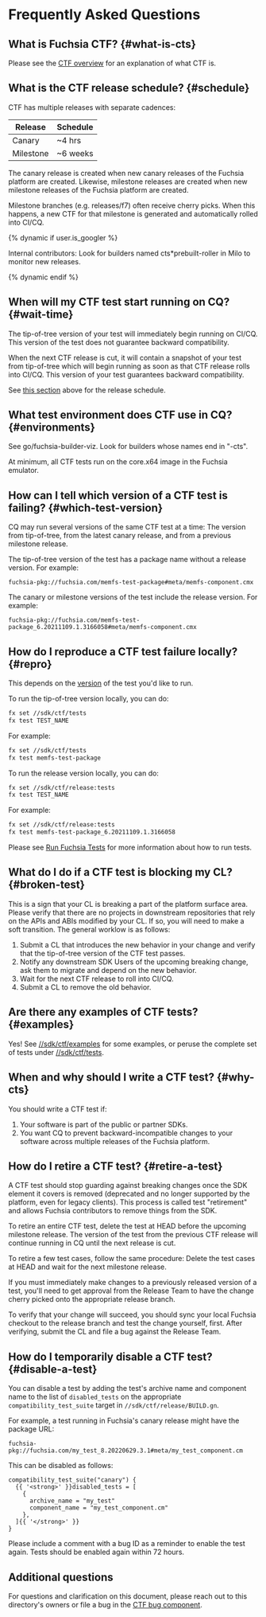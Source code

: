 # Frequently Asked Questions

## What is Fuchsia CTF? {#what-is-cts}

Please see the [CTF overview] for an explanation of what CTF is.

## What is the CTF release schedule? {#schedule}

CTF has multiple releases with separate cadences:

| Release  | Schedule |
|----------|----------|
| Canary   | ~4 hrs   |
| Milestone| ~6 weeks |

The canary release is created when new canary releases of the Fuchsia platform
are created. Likewise, milestone releases are created when new milestone releases
of the Fuchsia platform are created.

Milestone branches (e.g. releases/f7) often receive cherry picks. When this
happens, a new CTF for that milestone is generated and automatically rolled
into CI/CQ.

{% dynamic if user.is_googler %}

Internal contributors: Look for builders named cts*prebuilt-roller in Milo
to monitor new releases.

{% dynamic endif %}

## When will my CTF test start running on CQ? {#wait-time}

The tip-of-tree version of your test will immediately begin running on CI/CQ.
This version of the test does not guarantee backward compatibility.

When the next CTF release is cut, it will contain a snapshot of your test from
tip-of-tree which will begin running as soon as that CTF release rolls into
CI/CQ.  This version of your test guarantees backward compatibility.

See [this section](#schedule) above for the release schedule.

## What test environment does CTF use in CQ? {#environments}

See go/fuchsia-builder-viz. Look for builders whose names end in "-cts".

At minimum, all CTF tests run on the core.x64 image in the Fuchsia emulator.

## How can I tell which version of a CTF test is failing? {#which-test-version}

CQ may run several versions of the same CTF test at a time: The version from
tip-of-tree, from the latest canary release, and from a previous milestone
release.

The tip-of-tree version of the test has a package name without a release version.
For example:

```
fuchsia-pkg://fuchsia.com/memfs-test-package#meta/memfs-component.cmx
```

The canary or milestone versions of the test include the release version. For
example:

```
fuchsia-pkg://fuchsia.com/memfs-test-package_6.20211109.1.3166058#meta/memfs-component.cmx
```


## How do I reproduce a CTF test failure locally? {#repro}

This depends on the [version](#which-test-version) of the test you'd like to run.

To run the tip-of-tree version locally, you can do:

```sh
fx set //sdk/ctf/tests
fx test TEST_NAME
```

For example:

```sh
fx set //sdk/ctf/tests
fx test memfs-test-package
```

To run the release version locally, you can do:

```sh
fx set //sdk/ctf/release:tests
fx test TEST_NAME
```

For example:

```sh
fx set //sdk/ctf/release:tests
fx test memfs-test-package_6.20211109.1.3166058
```

Please see [Run Fuchsia Tests] for more information about how to run
tests.

## What do I do if a CTF test is blocking my CL? {#broken-test}

This is a sign that your CL is breaking a part of the platform surface area.
Please verify that there are no projects in downstream repositories that rely
on the APIs and ABIs modified by your CL. If so, you will need to make a
soft transition. The general worklow is as follows:

1. Submit a CL that introduces the new behavior in your change and verify that
   the tip-of-tree version of the CTF test passes.
1. Notify any downstream SDK Users of the upcoming breaking change, ask them to
   migrate and depend on the new behavior.
1. Wait for the next CTF release to roll into CI/CQ.
1. Submit a CL to remove the old behavior.

## Are there any examples of CTF tests? {#examples}

Yes!  See [//sdk/ctf/examples] for some examples, or peruse the complete set
of tests under [//sdk/ctf/tests].

## When and why should I write a CTF test? {#why-cts}

You should write a CTF test if:

1. Your software is part of the public or partner SDKs.
2. You want CQ to prevent backward-incompatible changes to your software
   across multiple releases of the Fuchsia platform.

## How do I retire a CTF test? {#retire-a-test}

A CTF test should stop guarding against breaking changes once the SDK element
it covers is removed (deprecated and no longer supported by the platform, even
for legacy clients). This process is called test "retirement" and allows Fuchsia
contributors to remove things from the SDK.

To retire an entire CTF test, delete the test at HEAD before the upcoming
milestone release. The version of the test from the previous CTF release will
continue running in CQ until the next release is cut.

To retire a few test cases, follow the same procedure: Delete the test cases at
HEAD and wait for the next milestone release.

If you must immediately make changes to a previously released version of a test,
you'll need to get approval from the Release Team to have the change cherry
picked onto the appropriate release branch.

To verify that your change will succeed, you should sync your local Fuchsia
checkout to the release branch and test the change yourself, first.  After
verifying, submit the CL and file a bug against the Release Team.

## How do I temporarily disable a CTF test? {#disable-a-test}

You can disable a test by adding the test's archive name and component name to
the list of `disabled_tests` on the appropriate `compatibility_test_suite`
target in `//sdk/ctf/release/BUILD.gn`.

For example, a test running in Fuchsia's canary release might have the package
URL:

`fuchsia-pkg://fuchsia.com/my_test_8.20220629.3.1#meta/my_test_component.cm`

This can be disabled as follows:

```gn
compatibility_test_suite("canary") {
  {{ '<strong>' }}disabled_tests = [
    {
      archive_name = "my_test"
      component_name = "my_test_component.cm"
    },
  ]{{ '</strong>' }}
}
```

Please include a comment with a bug ID as a reminder to enable the test again.
Tests should be enabled again within 72 hours.

## Additional questions

For questions and clarification on this document, please reach out to this
directory's owners or file a bug in the [CTF bug component].

[CTF bug component]: https://bugs.fuchsia.dev/p/fuchsia/issues/entry?template=Fuchsia+Compatibility+Test+Suite+%28CTS%29
[CTF overview]: /docs/development/testing/ctf/overview.md
[Run Fuchsia Tests]: /docs/development/testing/run_fuchsia_tests.md
[//sdk/ctf/examples]: /sdk/ctf/tests/examples/
[//sdk/ctf/tests]: /sdk/ctf/tests/
